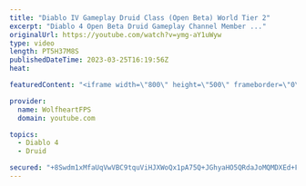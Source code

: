 ```yaml
---
title: "Diablo IV Gameplay Druid Class (Open Beta) World Tier 2"
excerpt: "Diablo 4 Open Beta Druid Gameplay Channel Member ..."
originalUrl: https://youtube.com/watch?v=ymg-aY1uWyw
type: video
length: PT5H37M8S
publishedDateTime: 2023-03-25T16:19:56Z
heat: 

featuredContent: "<iframe width=\"800\" height=\"500\" frameborder=\"0\" src=\"https://www.youtube.com/embed/ymg-aY1uWyw\" allow=\"accelerometer; autoplay; encrypted-media; gyroscope; picture-in-picture\" allowfullscreen></iframe>"

provider:
  name: WolfheartFPS
  domain: youtube.com

topics:
  - Diablo 4
  - Druid

secured: "+8Swdm1xMfaUqVwVBC9tquViHJXWoQx1pA75Q+JGhyaHO5QRdaJoMQMDXEd+FO0IKBhBTvnnrWO2RLVwNXnRiwqNHUuJT0RI0OhjKn5/AxtL918d1PykUtVeVBUwrCIaR3Wo5571Y8cTOVfVIf1XS7jROy6iZUVXOPppZ4ZYoA5I1wk1IMTu++xS0fyKJp7+EMLd3ccWOgE36UzyIheFzx31p7vvQBNM4OGuiho6zMqlZ9Larsh4BKMvaviRNyLNoYHYPYDxGBGjcCFfY6Bek0zkMG1238VZVpb468K2YEjbuq01c4Tj+lhIvHc+iMBPLdzr2U/Tuf1Vc+/f10XuHCBR4Gc/Xu0+Cqsx2FuoAMbj+6y3pliHPjW4HL79kF/g1lBAWJ0+7u6SfKorIL9EHydiEUfCJ4n/O9IugaFDF+k=;oGcS0pH4yyTQWTZPKe/H5A=="
---
```


